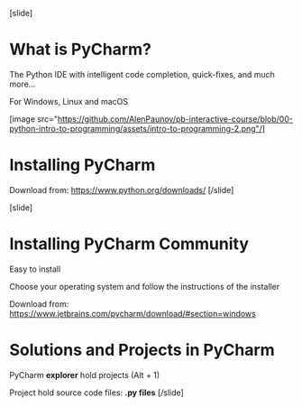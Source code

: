 [slide]
# What is PyCharm?
The Python IDE with intelligent code completion, quick-fixes, and much more…

For Windows, Linux and macOS

[image src="https://github.com/AlenPaunov/pb-interactive-course/blob/00-python-intro-to-programming/assets/intro-to-programming-2.png"/]

# Installing PyCharm
Download from: https://www.python.org/downloads/
[/slide]

[slide]
# Installing PyCharm Community
Easy to install 

Choose your operating system and follow the instructions of the installer

Download from: https://www.jetbrains.com/pycharm/download/#section=windows

# Solutions and Projects in PyCharm
PyCharm **explorer** hold projects (Alt + 1)

Project hold source code files: **.py files**
[/slide]